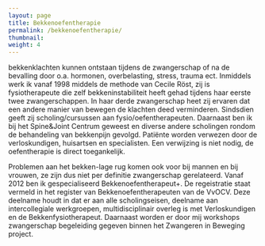 ```yaml
---
layout: page
title: Bekkenoefentherapie
permalink: /bekkenoefentherapie/
thumbnail:
weight: 4
---
```


bekkenklachten kunnen ontstaan tijdens de zwangerschap of na de bevalling door o.a. hormonen, overbelasting, stress, trauma ect.  Inmiddels werk ik vanaf 1998 middels de methode van Cecile Röst, zij is fysiotherapeute die zelf bekkeninstabiliteit heeft gehad tijdens haar eerste twee zwangerschappen. In haar derde zwangerschap heet zij ervaren dat een andere manier van bewegen de klachten deed verminderen. Sindsdien geeft zij scholing/cursussen aan fysio/oefentherapeuten. Daarnaast ben ik bij het Spine&Joint Centrum geweest en diverse andere scholingen rondom de behandeling van bekkenpijn gevolgd.
Patiënte worden verwezen door de verloskundigen, huisartsen en specialisten. Een verwijzing is niet nodig, de oefentherapie is direct toegankelijk.

Problemen aan het bekken-lage rug komen ook voor bij mannen en bij vrouwen, ze zijn dus niet per definitie zwangerschap gerelateerd.
Vanaf 2012 ben ik gespecialiseerd Bekkenoefentherapeut+. De regeistratie staat vermeld in het register van Bekkenoefentherapeuten van de VvOCV. Deze deelname houdt in dat er aan alle scholingseisen, deelname aan intercollegiale werkgroepen, multidisciplinair overleg is met Verloskundigen en de Bekkenfysiotherapeut. Daarnaast worden er door mij workshops zwangerschap begeleiding gegeven binnen het Zwangeren in Beweging project.
